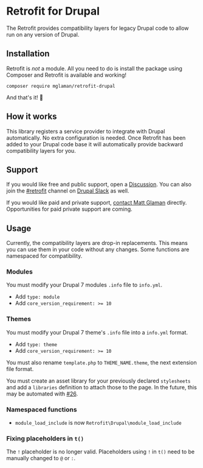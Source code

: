 # Retrofit for Drupal

The Retrofit provides compatibility layers for legacy Drupal code to allow run on any version of Drupal.

## Installation

Retrofit is _not_ a module. All you need to do is install the package using Composer and Retrofit is available and working!

```shell
composer require mglaman/retrofit-drupal
```

And that's it! 🎉

## How it works

This library registers a service provider to integrate with Drupal automatically. No extra configuration is needed. Once Retrofit has been added to your Drupal code base it will automatically provide backward compatibility layers for you.

## Support

If you would like free and public support, open a [Discussion](https://github.com/mglaman/retrofit-drupal/discussions/new?category=q-a). You can also join the [#retrofit](https://drupal.slack.com/archives/C05BT6LALUR) channel on [Drupal Slack](https://www.drupal.org/community/contributor-guide/reference-information/talk/tools/slack) as well.

If you would like paid and private support, [contact Matt Glaman](https://mglaman.dev/contact-matt) directly. Opportunities for paid private support are coming.

## Usage

Currently, the compatibility layers are drop-in replacements. This means you can use them in your code without any
changes. Some functions are namespaced for compatibility.

### Modules

You must modify your Drupal 7 modules `.info` file to `info.yml`.

* Add `type: module`
* Add `core_version_requirement: >= 10`

### Themes

You must modify your Drupal 7 theme's `.info` file into a `info.yml` format.

* Add `type: theme`
* Add `core_version_requirement: >= 10`

You must also rename `template.php` to `THEME_NAME.theme`, the next extension file format.

You must create an asset library for your previously declared `stylesheets` and add a `libraries` definition
to attach those to the page. In the future, this may be automated with [#26](https://github.com/mglaman/retrofit-drupal/issues/26).

### Namespaced functions

* `module_load_include` is now `Retrofit\Drupal\module_load_include`

### Fixing placeholders in `t()`

The `!` placeholder is no longer valid. Placeholders using `!` in `t()` need to be manually changed to `@` or `:`.
